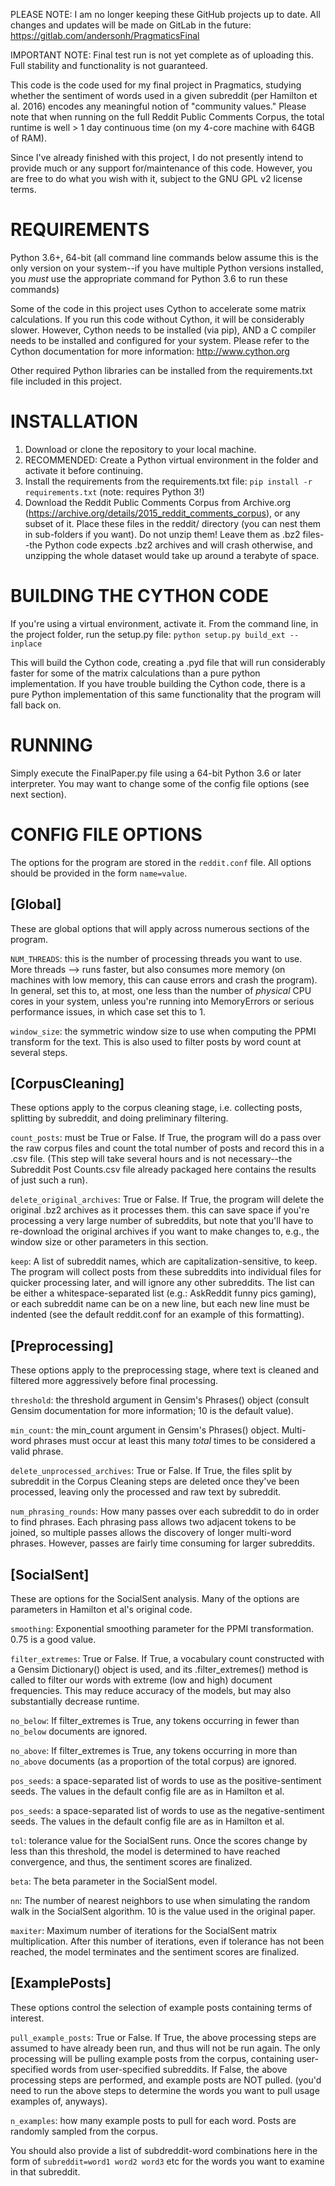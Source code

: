 PLEASE NOTE: I am no longer keeping these GitHub projects up to date.  All changes and updates will be made on GitLab in the future: https://gitlab.com/andersonh/PragmaticsFinal

IMPORTANT NOTE: Final test run is not yet complete as of uploading this.  Full stability and functionality is not guaranteed.

This code is the code used for my final project in Pragmatics, studying whether the sentiment of words used in a given subreddit (per Hamilton et al. 2016) encodes any meaningful notion of "community values."  Please note that when running on the full Reddit Public Comments Corpus, the total runtime is well > 1 day continuous time (on my 4-core machine with 64GB of RAM).

Since I've already finished with this project, I do not presently intend to provide much or any support for/maintenance of this code.  However, you are free to do what you wish with it, subject to the GNU GPL v2 license terms.

# REQUIREMENTS
Python 3.6+, 64-bit  (all command line commands below assume this is the only version on your system--if you have multiple Python versions installed, you *must* use the appropriate command for Python 3.6 to run these commands)

Some of the code in this project uses Cython to accelerate some matrix calculations.  If you run this code without Cython, it will be considerably slower.  However, Cython needs to be installed (via pip), AND a C compiler needs to be installed and configured for your system.  Please refer to the Cython documentation for more information: http://www.cython.org

Other required Python libraries can be installed from the requirements.txt file included in this project.

# INSTALLATION
1. Download or clone the repository to your local machine.
2. RECOMMENDED: Create a Python virtual environment in the folder and activate it before continuing.
3. Install the requirements from the requirements.txt file: `pip install -r requirements.txt` (note: requires Python 3!)
4. Download the Reddit Public Comments Corpus from Archive.org (https://archive.org/details/2015_reddit_comments_corpus), or any subset of it.  Place these files in the reddit/ directory (you can nest them in sub-folders if you want).  Do not unzip them!  Leave them as .bz2 files--the Python code expects .bz2 archives and will crash otherwise, and unzipping the whole dataset would take up around a terabyte of space.

# BUILDING THE CYTHON CODE
If you're using a virtual environment, activate it.  From the command line, in the project folder, run the setup.py file: `python setup.py build_ext --inplace`

This will build the Cython code, creating a .pyd file that will run considerably faster for some of the matrix calculations than a pure python implementation.  If you have trouble building the Cython code, there is a pure Python implementation of this same functionality that the program will fall back on.

# RUNNING
Simply execute the FinalPaper.py file using a 64-bit Python 3.6 or later interpreter.  You may want to change some of the config file options (see next section).

# CONFIG FILE OPTIONS
The options for the program are stored in the `reddit.conf` file.  All options should  be provided in the form `name=value`.

## [Global]
These are global options that will apply across numerous sections of the program.

`NUM_THREADS`: this is the number of processing threads you want to use.  More threads --> runs faster, but also consumes more memory (on machines with low memory, this can cause errors and crash the program).  In general, set this to, at most, one less than the number of _physical_ CPU cores in your system, unless you're running into MemoryErrors or serious performance issues, in which case set this to 1.

`window_size`: the symmetric window size to use when computing the PPMI transform for the text.  This is also used to filter posts by word count at several steps.


## [CorpusCleaning]
These options apply to the corpus cleaning stage, i.e. collecting posts, splitting by subreddit, and doing preliminary filtering.

`count_posts`: must be True or False.  If True, the program will do a pass over the raw corpus files and count the total number of posts and record this in a .csv file.  (This step will take several hours and is not necessary--the Subreddit Post Counts.csv file already packaged here contains the results of just such a run).

`delete_original_archives`: True or False.  If True, the program will delete the original .bz2 archives as it processes them.  this can save space if you're processing a very large number of subreddits, but note that you'll have to re-download the original archives if you want to make changes to, e.g., the window size or other parameters in this section.

`keep`: A list of subreddit names, which are capitalization-sensitive, to keep.  The program will collect posts from these subreddits into individual files for quicker processing later, and will ignore any other subreddits.  The list can be either a whitespace-separated list (e.g.: AskReddit funny pics gaming), or each subreddit name can be on a new line, but each new line must be indented (see the default reddit.conf for an example of this formatting).


## [Preprocessing]
These options apply to the preprocessing stage, where text is cleaned and filtered more aggressively before final processing.

`threshold`: the threshold argument in Gensim's Phrases() object (consult Gensim documentation for more information; 10 is the default value).

`min_count`: the min_count argument in Gensim's Phrases() object.  Multi-word phrases must occur at least this many _total_ times to be considered a valid phrase.

`delete_unprocessed_archives`: True or False.  If True, the files split by subreddit in the Corpus Cleaning steps are deleted once they've been processed, leaving only the processed and raw text by subreddit.

`num_phrasing_rounds`: How many passes over each subreddit to do in order to find phrases.  Each phrasing pass allows two adjacent tokens to be joined, so multiple passes allows the discovery of longer multi-word phrases.  However, passes are fairly time consuming for larger subreddits.


## [SocialSent]
These are options for the SocialSent analysis.  Many of the options are parameters in Hamilton et al's original code.

`smoothing`: Exponential smoothing parameter for the PPMI transformation.  0.75 is a good value.

`filter_extremes`: True or False.  If True, a vocabulary count constructed with a Gensim Dictionary() object is used, and its .filter_extremes() method is called to filter our words with extreme (low and high) document frequencies.  This may reduce accuracy of the models, but may also substantially decrease runtime.

`no_below`: If filter_extremes is True, any tokens occurring in fewer than `no_below` documents are ignored.

`no_above`: If filter_extremes is True, any tokens occurring in more than `no_above` documents (as a proportion of the total corpus) are ignored.

`pos_seeds`: a space-separated list of words to use as the positive-sentiment seeds.  The values in the default config file are as in Hamilton et al.

`pos_seeds`: a space-separated list of words to use as the negative-sentiment seeds.  The values in the default config file are as in Hamilton et al.

`tol`: tolerance value for the SocialSent runs.  Once the scores change by less than this threshold, the model is determined to have reached convergence, and thus, the sentiment scores are finalized.

`beta`: The beta parameter in the SocialSent model.

`nn`: The number of nearest neighbors to use when simulating the random walk in the SocialSent algorithm.  10 is the value used in the original paper.

`maxiter`: Maximum number of iterations for the SocialSent matrix multiplication.  After this number of iterations, even if tolerance has not been reached, the model terminates and the sentiment scores are finalized.


## [ExamplePosts]
These options control the selection of example posts containing terms of interest.

`pull_example_posts`: True or False.  If True, the above processing steps are assumed to have already been run, and thus will not be run again.  The only processing will be pulling example posts from the corpus, containing user-specified words from user-specified subreddits.  If False, the above processing steps are performed, and example posts are NOT pulled.  (you'd need to run the above steps to determine the words you want to pull usage examples of, anyways).

`n_examples`: how many example posts to pull for each word.  Posts are randomly sampled from the corpus.

You should also provide a list of subdreddit-word combinations here in the form of `subreddit=word1 word2 word3` etc for the words you want to examine in that subreddit.
